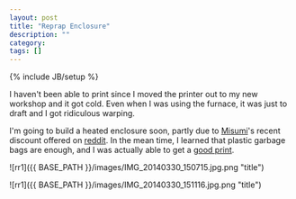 ```yaml
---
layout: post
title: "Reprap Enclosure"
description: ""
category: 
tags: []
---
```

{% include JB/setup %}

I haven't been able to print since I moved the printer out to my new workshop and it got cold.  Even when I was using the furnace, it was just to draft and I got ridiculous warping.

I'm going to build a heated enclosure soon, partly due to [Misumi](http://us.misumi-ec.com/vona2/mech/M1500000000/M1501000000/)'s recent discount offered on [reddit](http://www.reddit.com/r/3Dprinting/comments/1x6qd3/update_150_worth_of_free_stuff_from_my_company/).  In the mean time, I learned that plastic garbage bags are enough, and I was actually able to get a [good print](http://www.mfinn.net/2014/03/31/railroad-light-1/#The%20Mount).

![rr1]({{ BASE_PATH }}/images/IMG_20140330_150715.jpg.png "title")

![rr1]({{ BASE_PATH }}/images/IMG_20140330_151116.jpg.png "title")
